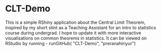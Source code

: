 # CLT-Demo
This is a simple RShiny application about the Central Limit Theorem, inspired by my short stint as a Teaching Assistant for an intro to statistics course during undergrad. I hope to update it with more interactive visualisations on common theorems in statistics. It can be viewed on RStudio by running - runGitHub( "CLT-Demo", "preranahiriyur") 

